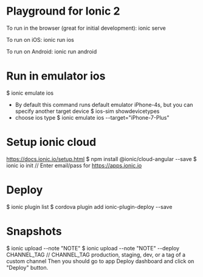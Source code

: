 # Playground for Ionic 2

To run in the browser (great for initial development):
  ionic serve

To run on iOS:
  ionic run ios

To run on Android:
  ionic run android

# Run in emulator ios

  $ ionic emulate ios
  - By default this command runs default emulator iPhone-4s, but you can specify another target device
  $ ios-sim showdevicetypes
  - choose ios type
  $ ionic emulate ios --target="iPhone-7-Plus"

 
# Setup ionic cloud
https://docs.ionic.io/setup.html
  $ npm install @ionic/cloud-angular --save
  $ ionic io init
  // Enter email/pass for https://apps.ionic.io
  
  
# Deploy
  $ ionic plugin list
  $ cordova plugin add ionic-plugin-deploy --save
  
  
# Snapshots  
  $ ionic upload --note "NOTE"
  $ ionic upload --note "NOTE" --deploy CHANNEL_TAG  // CHANNEL_TAG	production, staging, dev, or a tag of a custom channel
  Then you should go to app Deploy dashboard and click on "Deploy" button.
